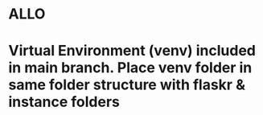 # ALLO
# Virtual Environment (venv) included in main branch. Place venv folder in same folder structure with flaskr & instance folders
